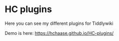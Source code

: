 # HC plugins
Here you can see my different plugins for Tiddlywiki

Demo is here: https://hchaase.github.io/HC-plugins/
